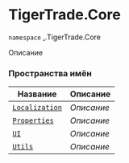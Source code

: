 
# TigerTrade.Core

`namespace` [.](../..md).TigerTrade.Core

Описание


### Пространства имён
| Название | Описание |
| --- | --- |
| [`Localization`](./TigerTrade.Core/Localization.md) | *Описание* |
| [`Properties`](./TigerTrade.Core/Properties.md) | *Описание* |
| [`UI`](./TigerTrade.Core/UI.md) | *Описание* |
| [`Utils`](./TigerTrade.Core/Utils.md) | *Описание* |

